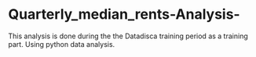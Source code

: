 # Quarterly_median_rents-Analysis-
This analysis is done during the the Datadisca training period as a training part. Using python data analysis.
